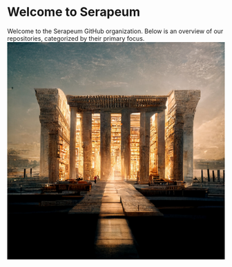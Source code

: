 # Welcome to Serapeum

Welcome to the Serapeum GitHub organization. Below is an overview of our repositories, categorized by their primary focus.
![main-image](/docs/images/general/main-image.jpg)

